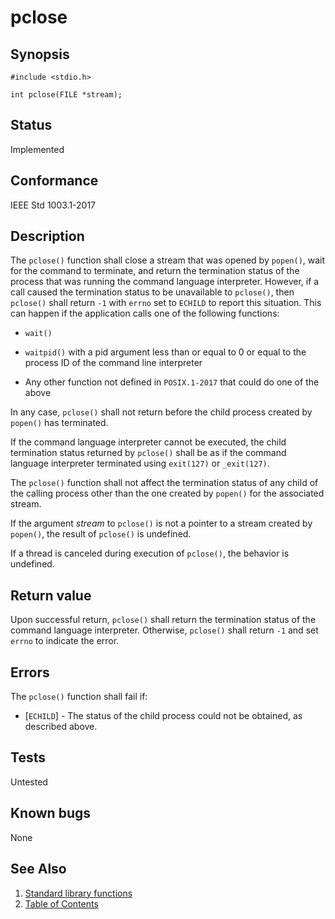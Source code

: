 # pclose

## Synopsis

`#include <stdio.h>`

`int pclose(FILE *stream);`

## Status

Implemented

## Conformance

IEEE Std 1003.1-2017

## Description

The `pclose()` function shall close a stream that was opened by `popen()`, wait for the command to terminate, and return
the termination status of the process that was running the command language interpreter. However, if a call caused the
termination status to be unavailable to `pclose()`, then `pclose()` shall return `-1` with `errno` set to `ECHILD` to
report this situation. This can happen if the application calls one of the following functions:

* `wait()`

* `waitpid()` with a pid argument less than or equal to 0 or equal to the process ID of the command line interpreter

* Any other function not defined in `POSIX.1-2017` that could do one of the above

In any case, `pclose()` shall not return before the child process created by `popen()` has terminated.

If the command language interpreter cannot be executed, the child termination status returned by `pclose()` shall be as
if the command language interpreter terminated using `exit(127)` or `_exit(127)`.

The `pclose()` function shall not affect the termination status of any child of the calling process other than the one
created by `popen()` for the associated stream.

If the argument _stream_ to `pclose()` is not a pointer to a stream created by `popen()`, the result of `pclose()` is
undefined.

If a thread is canceled during execution of `pclose()`, the behavior is undefined.

## Return value

Upon successful return, `pclose()` shall return the termination status of the command language interpreter. Otherwise,
`pclose()` shall return `-1` and set `errno` to indicate the error.

## Errors

The `pclose()` function shall fail if:

* [`ECHILD`] - The status of the child process could not be obtained, as described above.

## Tests

Untested

## Known bugs

None

## See Also

1. [Standard library functions](../README.md)
2. [Table of Contents](../../../README.md)
